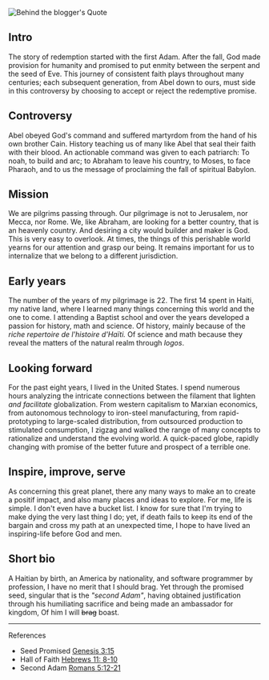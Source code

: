 <!--properties
title=Behind the blogger
id=N1qAa1fDsA
authorKey=wendly
image=https://inquisitionreturns.com/img/logo_ir_small.png
publish=true
summary=In this post I briefly introduce myself. I mainly stay along the line of the great controversy starting in the garden of Eden and emphasize the role that our generation have in this conflict.
created=Wed Mar 09 2016 04:15:04 GMT+0200 (EET)
publishDate=Wed Mar 09 2016 04:15:04 GMT+0200 (EET)
updated=Mon Mar 06 2017 00:50:34 GMT+0200 (EET)
searches=
-->

![Behind the blogger's Quote](https://inquisitionreturns.com/img/logo_ir_small.png)
## Intro
The story of redemption started with the first Adam. After the fall, God made provision for humanity and promised to put enmity between the serpent and the seed of Eve. This journey of consistent faith plays throughout many centuries; each subsequent generation, from Abel down to ours, must side in this controversy by choosing to accept or reject the redemptive promise.

## Controversy
Abel obeyed God's command and suffered martyrdom from the hand of his own brother Cain. History teaching us of many like Abel that seal their faith with their blood. An actionable command was given to each patriarch: To noah, to build and arc; to Abraham to leave his country, to Moses, to face Pharaoh, and to us the message of proclaiming the fall of spiritual Babylon.

## Mission
We are pilgrims passing through. Our pilgrimage is not to Jerusalem, nor Mecca, nor Rome. We, like Abraham, are looking for a better country, that is an heavenly country. And desiring a city would builder and maker is God. This is very easy to overlook. At times, the things of this perishable world yearns for our attention and grasp our being. It remains important for us to internalize that we belong to a different jurisdiction. 

## Early years
The number of the years of my pilgrimage is 22. The first 14 spent in Haiti, my native land, where I learned many things concerning this world and the one to come. I attending a Baptist school and over the years developed a passion for history, math and science. Of history, mainly because of the *riche repertoire de l'histoire d'Haïti.* Of science and math because they reveal the matters of the natural realm through *logos*.

## Looking forward
For the past eight years, I lived in the United States. I spend numerous hours analyzing the intricate connections between the filament that lighten *and facilitate* globalization. From western capitalism to Marxian economics, from autonomous technology to iron-steel manufacturing, from rapid-prototyping to large-scaled distribution, from outsourced production to stimulated consumption, I zigzag and walked the range of many concepts to rationalize and understand the evolving world. A quick-paced globe, rapidly changing with promise of the better future and prospect of a terrible one.

## Inspire, improve, serve
As concerning this great planet, there any many ways to make an to create a positif impact, and also many places and ideas to explore. For me, life is simple. I don't even have a bucket list. I know for sure that I'm trying to make dying the very last thing I do; yet, if death  fails to keep its end of the bargain and cross my path at an unexpected time, I hope to have lived an inspiring-life before God and men.

## Short bio
A Haitian by birth, an America by nationality, and software programmer by profession, I have no merit that I should brag. Yet through the promised seed, singular that is the *"second Adam"*, having obtained justification through his humiliating sacrifice and being made an ambassador for kingdom, Of him I will <s>brag</s> boast.

---
References
* Seed Promised [Genesis 3:15](https://www.bible.com/bible/1/gen.3.15)
* Hall of Faith  [Hebrews 11: 8-10](https://www.bible.com/bible/1/heb.11.8-10)
* Second Adam [Romans 5:12-21](https://www.bible.com/bible/1/rom.5.12-21)
